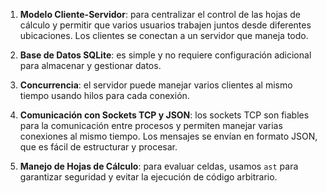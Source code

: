 1. **Modelo Cliente-Servidor**: para centralizar el control de las hojas de cálculo y permitir que varios usuarios
   trabajen juntos desde diferentes ubicaciones. Los clientes se conectan a un servidor que maneja todo.

2. **Base de Datos SQLite**: es simple y no requiere configuración adicional para almacenar y gestionar datos.

3. **Concurrencia**: el servidor puede manejar varios clientes al mismo tiempo usando hilos para cada conexión.

4. **Comunicación con Sockets TCP y JSON**: los sockets TCP son fiables para la comunicación entre procesos y permiten
   manejar varias conexiones al mismo tiempo. Los mensajes se envían en formato JSON, que es fácil de estructurar y
   procesar.

5. **Manejo de Hojas de Cálculo**: para evaluar celdas, usamos `ast` para garantizar seguridad y evitar la ejecución de
   código arbitrario.
